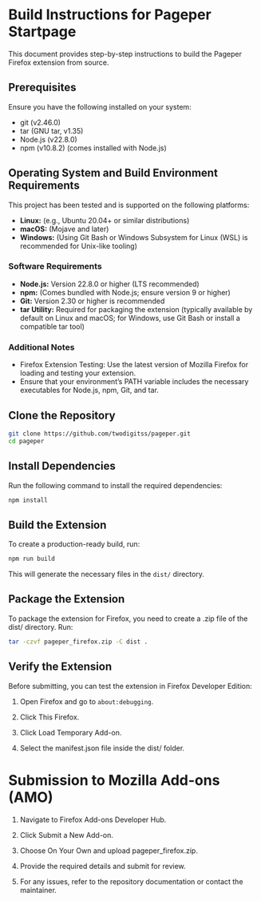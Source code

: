 # Build Instructions for Pageper Startpage

This document provides step-by-step instructions to build the Pageper Firefox extension from source.

## Prerequisites

Ensure you have the following installed on your system:

* git (v2.46.0)
* tar (GNU tar, v1.35) 
* Node.js (v22.8.0)
* npm (v10.8.2) (comes installed with Node.js)

<!--
Note: This project has been tested on Linux only.
While it is expected to work on macOS and Windows (using Git Bash or WSL), these platforms have not been verified yet.
-->

## Operating System and Build Environment Requirements

This project has been tested and is supported on the following platforms:

- **Linux:** (e.g., Ubuntu 20.04+ or similar distributions)
- **macOS:** (Mojave and later)
- **Windows:** (Using Git Bash or Windows Subsystem for Linux (WSL) is recommended for Unix-like tooling)

### Software Requirements

- **Node.js:** Version 22.8.0 or higher (LTS recommended)
- **npm:** (Comes bundled with Node.js; ensure version 9 or higher)
- **Git:** Version 2.30 or higher is recommended
- **tar Utility:** Required for packaging the extension (typically available by default on Linux and macOS; for Windows, use Git Bash or install a compatible tar tool)

### Additional Notes

- Firefox Extension Testing: Use the latest version of Mozilla Firefox for loading and testing your extension.
- Ensure that your environment’s PATH variable includes the necessary executables for Node.js, npm, Git, and tar.

## Clone the Repository
```bash
git clone https://github.com/twodigitss/pageper.git
cd pageper
```
## Install Dependencies

Run the following command to install the required dependencies:

```bash
npm install
```

## Build the Extension

To create a production-ready build, run:
```bash
npm run build
```
This will generate the necessary files in the `dist/` directory.

## Package the Extension

To package the extension for Firefox, you need to create a .zip file of the dist/ directory. Run:
```bash
tar -czvf pageper_firefox.zip -C dist .
```

## Verify the Extension

Before submitting, you can test the extension in Firefox Developer Edition:

1. Open Firefox and go to `about:debugging`.

2. Click This Firefox.

3. Click Load Temporary Add-on.

4. Select the manifest.json file inside the dist/ folder.

# Submission to Mozilla Add-ons (AMO)

1. Navigate to Firefox Add-ons Developer Hub.

2. Click Submit a New Add-on.

3. Choose On Your Own and upload pageper_firefox.zip.

4. Provide the required details and submit for review.

5. For any issues, refer to the repository documentation or contact the maintainer.

